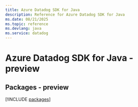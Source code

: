 ```yaml
---
title: Azure Datadog SDK for Java
description: Reference for Azure Datadog SDK for Java
ms.date: 08/21/2025
ms.topic: reference
ms.devlang: java
ms.service: datadog
---
```

# Azure Datadog SDK for Java - preview
## Packages - preview
[!INCLUDE [packages](datadog-index.md)]